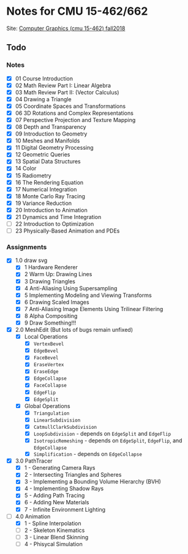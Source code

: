 # Notes for CMU 15-462/662

Site: [Computer Graphics (cmu 15-462) fall2018](http://15462.courses.cs.cmu.edu/fall2018/)

## Todo

### Notes

* [x] 01 Course Introduction
* [x] 02 Math Review Part I: Linear Algebra
* [x] 03 Math Review Part II: (Vector Calculus)
* [x] 04 Drawing a Triangle
* [x] 05 Coordinate Spaces and Transformations
* [x] 06 3D Rotations and Complex Representations
* [x] 07 Perspective Projection and Texture Mapping
* [x] 08 Depth and Transparency
* [x] 09 Introduction to Geometry
* [x] 10 Meshes and Manifolds
* [x] 11 Digital Geometry Processing
* [x] 12 Geometric Queries
* [x] 13 Spatial Data Structures
* [x] 14 Color
* [x] 15 Radiometry
* [x] 16 The Rendering Equation
* [x] 17 Numerical Integration
* [x] 18 Monte Carlo Ray Tracing
* [x] 19 Variance Reduction
* [x] 20 Introduction to Animation
* [x] 21 Dynamics and Time Integration
* [ ] 22 Introduction to Optimization
* [ ] 23 Physically-Based Animation and PDEs

### Assignments

* [x] 1.0 draw svg
  * [x] 1 Hardware Renderer
  * [x] 2 Warm Up: Drawing Lines
  * [x] 3 Drawing Triangles
  * [x] 4 Anti-Aliasing Using Supersampling
  * [x] 5 Implementing Modeling and Viewing Transforms
  * [x] 6 Drawing Scaled Images
  * [x] 7 Anti-Aliasing Image Elements Using Trilinear Filtering
  * [x] 8 Alpha Compositing
  * [x] 9 Draw Something!!!
* [x] 2.0 MeshEdit (But lots of bugs remain unfixed)
  * [x] Local Operations
    * [x] `VertexBevel`
    * [x] `EdgeBevel`
    * [x] `FaceBevel`
    * [x] `EraseVertex`
    * [x] `EraseEdge`
    * [x] `EdgeCollapse`
    * [x] `FaceCollapse`
    * [x] `EdgeFlip`
    * [x] `EdgeSplit`
  * [x] Global Operations
    * [x] `Triangulation`
    * [x] `LinearSubdivision`
    * [x] `CatmullClarkSubdivision`
    * [x] `LoopSubdivision` - depends on `EdgeSplit` and `EdgeFlip`
    * [x] `IsotropicRemeshing` - depends on `EdgeSplit`, `EdgeFlip`, and `EdgeCollapse`
    * [x] `Simplification` - depends on `EdgeCollapse`
* [x] 3.0 PathTracer
  * [x] 1 - Generating Camera Rays
  * [x] 2 - Intersecting Triangles and Spheres
  * [x] 3 - Implementing a Bounding Volume Hierarchy (BVH)
  * [x] 4 - Implementing Shadow Rays
  * [x] 5 - Adding Path Tracing
  * [x] 6 - Adding New Materials
  * [x] 7 - Infinite Environment Lighting
* [ ] 4.0 Animation
  * [x] 1 - Spline Interpolation
  * [ ] 2 - Skeleton Kinematics
  * [ ] 3 - Linear Blend Skinning
  * [ ] 4 - Phisycal Simulation
